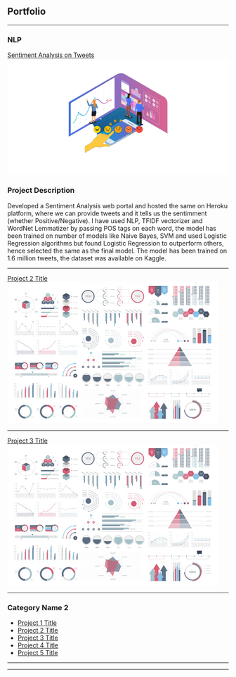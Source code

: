 ## Portfolio

---

### NLP

[Sentiment Analysis on Tweets](https://github.com/jaydeepbasu/sentiment-analysis-tweet)
<img src="images/sentiment_analysis_tweet.png?raw=true"/>

### Project Description
Developed a Sentiment Analysis web portal and hosted the same on Heroku platform, where we can provide tweets and it tells us the sentimment (whether Positive/Negative).
I have used NLP, TFIDF vectorizer and WordNet Lemmatizer by passing POS tags on each word, the model has been trained on number of models like Naive Bayes, SVM and used Logistic Regression algorithms but found Logistic Regression to outperform others, hence selected the same as the final model.
The model has been trained on 1.6 million tweets, the dataset was available on Kaggle.

---
[Project 2 Title](/pdf/sample_presentation.pdf)
<img src="images/dummy_thumbnail.jpg?raw=true"/>

---
[Project 3 Title](http://example.com/)
<img src="images/dummy_thumbnail.jpg?raw=true"/>

---

### Category Name 2

- [Project 1 Title](http://example.com/)
- [Project 2 Title](http://example.com/)
- [Project 3 Title](http://example.com/)
- [Project 4 Title](http://example.com/)
- [Project 5 Title](http://example.com/)

---




---
<!-- <p style="font-size:11px">Page template forked from <a href="https://github.com/evanca/quick-portfolio">evanca</a></p> -->
<!-- Remove above link if you don't want to attibute -->
